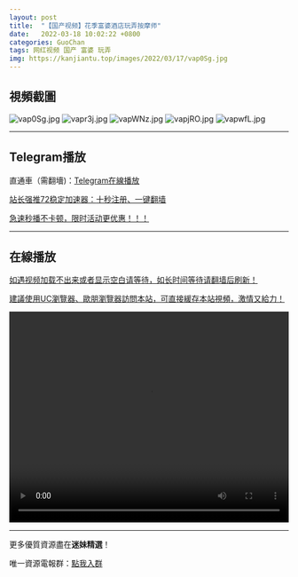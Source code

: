 ```yaml
---
layout: post
title:  "【国产视频】花季富婆酒店玩弄按摩师"
date:   2022-03-18 10:02:22 +0800
categories: GuoChan
tags: 网红视频 国产 富婆 玩弄
img: https://kanjiantu.top/images/2022/03/17/vap0Sg.jpg
---
```



## 視頻截圖

![vap0Sg.jpg](https://kanjiantu.top/images/2022/03/17/vap0Sg.jpg)
![vapr3j.jpg](https://kanjiantu.top/images/2022/03/17/vapr3j.jpg)
![vapWNz.jpg](https://kanjiantu.top/images/2022/03/17/vapWNz.jpg)
![vapjRO.jpg](https://kanjiantu.top/images/2022/03/17/vapjRO.jpg)
![vapwfL.jpg](https://kanjiantu.top/images/2022/03/17/vapwfL.jpg)

* * *
## Telegram播放

直通車（需翻墻)：[Telegram在線播放](https://t.me/mimeijingxuan/178)

<u>站长强推72稳定加速器：[十秒注册、一键翻墙](https://www.mimei.blog/skip/vpn.html) </u>


<u>急速秒播不卡顿，限时活动更优惠！！！</u>
* * *
## 在線播放
<u>如遇视频加载不出来或者显示空白请等待，如长时间等待请翻墙后刷新！</u>

<u>建議使用UC瀏覽器、歐朋瀏覽器訪問本站，可直接緩存本站視頻，激情又給力！</u>
<center><video src="https://cdn.publer.io/uploads/videos/6247de5adb279736bfa814d1/06cb00eed87a513f1621a5993fb8af7a.mp4" width="100%" height="380px" controls="controls"></video></center>

* * *
更多優質資源盡在**迷妹精選**！

唯一資源電報群：[點我入群](https://t.me/mimeijingxuan)


